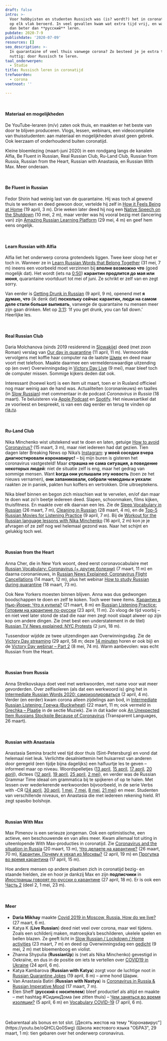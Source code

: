 ```yaml
---
draft: false
intro: >-
  Voor hobbyisten en studenten Russisch was (is? wordt?) het in coronatijd niet
  op elk vlak beroerd. In veel gevallen kwam wat extra tijd vrij, en wat doe je
  dan beter dan **русский** leren. 
pubdate: 2020-7-9
publishdate: '2020-07-09'
resources: []
seo_description: >-
  In quarantaine of veel thuis vanwege corona? Zo besteed je je extra tijd
  nuttig: door Russisch te leren.
taal_onderwerpen:
  - Studie
title: Russisch leren in coronatijd
trefwoorden:
  - corona
voetnoot: ''

---
```


 <br/>

#### Materiaal en mogelijkheden

De YouTube-leraren (m/v) zaten ook thuis, en maakten er het beste van door te blijven produceren. Vlogs, lessen, webinars, een videocompilatie van thuisstudenten: aan materiaal en mogelijkheden alvast geen gebrek. Ook leerzaam of onderhoudend buiten coronatijd.

Kleine bloemlezing (maart-juni 2020) in een rondgang langs de kanalen Alfia, Be Fluent in Russian, Real Russian Club, Ru-Land Club, Russian from Russia, Russian from the Heart, Russian with Anastasia, en Russian With Max. Meer onderaan.

<br/>

#### Be Fluent in Russian
Fedor Shirin had weinig last van de quarantaine. Hij was toch al gewend thuis te werken en deed gewoon door, vertelde hij zelf in [How it Feels Being at Home](https://youtu.be/8xq7ARxD8UU) (19 april, 3 m). Drie weken later deed hij nog een [Native Speech on the Shutdown](https://youtu.be/QrkfN4C8wZc) (10 mei, 2 m), maar verder was hij vooral bezig met (lancering van) zijn [Amazing Russian Learning Platform](https://youtu.be/fR-M1zfTeS4) (29 mei, 4 m) en geef hem eens ongelijk.

<br/>

#### Learn Russian with Alfia
Alfia liet het onderwerp corona grotendeels liggen. Twee keer sloop het er toch in. Wanneer ze in [Learn Russian Words that Belong Together](https://youtu.be/nFHVnw7w3iM) (31 mei, 7 m) ineens een voorbeeld moet verzinnen bij **вполне возможно что** (goed mogelijk dat). Het wordt (iets na [0:50](https://youtu.be/nFHVnw7w3iM?t=50)) **карантин продлится до мая или июня**, quarantaine voortduurt tot mei of juni. Ze schrikt er zelf van en zegt sorry.

Van eerder is [Getting Drunk in Russian](https://youtu.be/hY-CeE2gIHM) (9 april, 9 m), openend met **я думаю, что** (ik denk dat) **поскольку сейчас карантин, люди на самом деле стали больше выпивать**, vanwege de quarantaine nu mensen meer zijn gaan drinken. Met op [3:11](https://youtu.be/hY-CeE2gIHM?t=191): ‘If you get drunk, you can fall down.’<br/>
Heerlijke les. 

<br/>

#### Real Russian Club
Daria Molchanova (sinds 2019 residerend in [Slowakije](https://www.youtube.com/watch?v=hpU_CXjrc4Q)) deed (met zoon Roman) verslag van [Our day in quarantine](https://youtu.be/ZeXGf3YOUfw) (11 april, 11 m). Vermoordde vervolgens met koffie haar computer na de laatste [Шмяк](https://youtu.be/qqujqa06cRA) en deed maar voort met telefoon. Maakte daarmee een vermeldenswaardige uitzending op (en over) Overwinningsdag in [Victory Day Live](https://youtu.be/WVciSllbpwo) (9 mei), maar bleef toch de computer missen. Sommige kijkers deden dat ook.

Interessant (hoewel kort) is een item uit maart, toen er in Rusland officieel nog maar weinig aan de hand was. Actualiteiten (coronanieuws) en taalles (in [Slow Russian](https://realrussianclub.com/slowrussianpodcast/)) met commentaar in de podcast *Coronavirus in Russia* (18 maart). Te beluisteren via [Apple Podcast](https://podcasts.apple.com/us/podcast/88-coronavirus-in-russia/id1069742339?i=1000468789407) en [Spotify](https://open.spotify.com/episode/4P1AvUMLMBh1Jx36eZUWfH?si=dNlsMT2GQ_iySF1X1iZQbQ). Het nieuwsartikel dat ze voorleest en bespreekt, is van een dag eerder en terug te vinden op [ria.ru](https://ria.ru/20200317/1568736184.html).

<br/>


#### Ru-Land Club
Nika Minchenko wist uitstekend wat te doen en laten, getuige [How to avoid Coronavirus?](https://youtu.be/QOdZxpPj__A) (15 maart, 3 m), maar niet iedereen had dat gezien. Tien dagen later Breaking News op Nika’s [Instagram](https://www.instagram.com/p/B-KFThDnyJ2/): **у моей соседки вчера диагностировали коронавирус!** – bij mijn buren is gisteren het coronavirus vastgesteld! Maar **страшна не сама ситуация, а поведение некоторых людей**: niet de situatie zelf is eng, maar het gedrag van sommige mensen. Want **kогда они услышали эту новость** (toen ze het nieuws vernamen), **они запаниковали, собрали чемоданы и уехали**: raakten ze in paniek, pakten hun koffers en vertrokken. Drie uitroeptekens.

Nika bleef binnen en begon zich misschien wat te vervelen, en/of dan maar te doen wat zo’n beetje iedereen deed. Slapen, schoonmaken, films kijken, thuisfitness. En maakte over elk daarvan een les. Zie de [Sleep Vocabulary in Russian](https://youtu.be/Mbdy72qZ5TI) (26 maart, 7 m), [Cleaning in Russian](https://youtu.be/Nxj2SPuhRCw) (28 maart, 4 m), en de [Top-5 Russian Movies for Listening Practice](https://youtu.be/iGAxhexjED8) (9 april, 7 m). Bij de [Workout for the Russian language lessons with Nika Minchenko](https://youtu.be/Wm7nvBjynzY) (16 april, 2 m) kon je je afvragen of ze zelf nog wel helemaal gezond was. Naar het schijnt en gelukkig toch wel. 

 <br/>

#### Russian from the Heart
Anna Cher, die in New York woont, deed eerst coronavocabulaire met [Russian Vocabulary: Coronavirus (+ другие болезни)](https://youtu.be/2Ha79H5FOyU) (7 maart, 11 m) en daarna coronanieuws, in [Russian News Explained: Coronavirus Flight Cancellations](https://youtu.be/2v4AJovQw9s) (14 maart, 12 m), plus het webinar [How to study Russian during quarantine](https://youtu.be/4cuxe1LR7oE) (18 maart, 73 m). 

Ook New Yorkers moesten binnen blijven. Anna was dus gedwongen boodschappen te doen en zelf te koken. Toch weer twee items. [Карантин в Нью-Йорке: Что я купила?](https://youtu.be/ZMCXteU6ohQ) (21 maart, 8 m) en [Russian Listening Practice: Готовим на карантине по-русски](https://youtu.be/rwgNknRm29Q) (23 april, 11 m). Zo vloog de tijd voorbij – en niet veel later stond de stad die naar men zegt nooit slaapt alweer op zijn kop om andere dingen. Zie (met best een understatement in de titel) [Russian TV News explained: NYC Protests](https://youtu.be/c4ay3lxU34U) (2 juni, 18 m).

Tussendoor wijdde ze twee uitzendingen aan Overwinningsdag. Zie de [Victory Day streaming](https://youtu.be/SQy2tUuKoXc) (29 april, 58 m; deze [14 minuten](https://youtu.be/0bLgJj8yaBA) horen er ook bij) en de [Victory Day webinar – Part 2](https://youtu.be/mCoLWP64hjI) (8 mei, 74 m). Warm aanbevolen: was echt Russian from the Heart. 


 <br/>


#### Russian from Russia
Anna Strelkovskaya doet veel met werkwoorden, met name voor wat meer gevorderden. Over zelfisoleren (als dat een werkwoord is) ging het in [Intermediate Russian Words 2020: самоизолироваться](https://youtu.be/zbXT5z-1L0o) (2 april, 4 m). Verder (en eerder) kwam corona alleen zijdelings aan bod, in [Intermediate Russian Listening: Гречка (Buckwheat)](https://youtu.be/ApAy_PoT0eA) (22 maart, 11 m; ook vermeld in [Grechka – Plaatje]( https://www.rusland1.nl/muziek/200214-grechka-plaatje/) in de sectie Muziek). Zie in dat kader ook [An Unexpected Item Russians Stockpile Because of Coronavirus](https://blogs.transparent.com/russian/an-unexpected-item-russians-stockpile-because-of-coronavirus/) (Transparent Languages, 26 maart).

  <br/>

#### Russian with Anastasia
Anastasia Semina bracht veel tijd door thuis (Sint-Petersburg) en vond dat helemaal niet leuk. Verlichtte desalniettemin het huisarrest van anderen door geregeld (een tijdje bijna dagelijks) een halfuurtje les te geven – informeel maar op niveau. Woordspelletjes ([13 april](https://youtu.be/klHZfjvE-9s), [15 april](https://youtu.be/hWG26dvLbBI), [17 april](https://youtu.be/njollV2hcbI), [20 april](https://youtu.be/NhEHBxCUv8s)), dictees ([12 april](https://youtu.be/qq0NsCJFF3U), [19 april](https://youtu.be/pX3oMs5k7_g), [25 april](https://youtu.be/IySVI7Kwa3g), [2 mei](https://youtu.be/vrY2XyAUjGw)), en verder was de Russian Grammar Time ideaal om grammatica bij te spijkeren of op te halen. Met lessen over wederkerende werkwoorden bijvoorbeeld, in de serie Verbs with -СЯ ([24 april](https://youtu.be/eOCIpUD_VtU), [30 april](https://youtu.be/3RgC1tnPKXY), [1 mei](https://youtu.be/m9rp341wA5o), [7 mei](https://youtu.be/qkltYOT8BG0), [8 mei](https://youtu.be/ISHYd9Cn76E), [21 mei](https://youtu.be/d2ibMDaRa58)) en meer. Studenten van verschillende niveaus, en Anastasia die met iedereen rekening hield. R1 zegt spasibo bolshoje.

  <br/>


#### Russian With Max
Max Pimenov is een serieuze jongeman. Ook een optimistische, een actieve, een beschouwende en van alles meer. Kwam allemaal tot uiting in uiteenlopende With Max-producties in coronatijd. Zie [Coronavirus and the situation in Russia](https://youtu.be/ShzPgLAmETY) (20 maart, 13 m), [Что делаете на карантине?](https://youtu.be/o9qzTojh3eM) (26 maart, 70 m), [Карантин. Почему я уехал из Москвы?](https://youtu.be/F9TTBaq0QS4) (2 april, 19 m) en [Прогулка во время карантина](https://youtu.be/V1QPOYqDKws) (17 april, 15 m).

Hoe andere mensen op andere plaatsen zich in coronatijd bezig- en staande hielden, zie en hoor je dankzij Max en zijn **подписчики** in [Иностранцы говорят по-русски о карантине](https://youtu.be/a-HBIBlCiRQ) (27 april, 18 m). Er is ook een [Часть 2](https://youtu.be/NtaE6W0AzmU) (deel 2, 1 mei, 23 m).


  <br/>


#### Meer


- **Daria Mikhay** maakte [Covid 2019 in Moscow, Russia. How do we live?](https://youtu.be/YRnp2sbLyz8) (27 maart, 6 m).
- Katya K (**Live Russian**) deed niet veel over corona, maar wel tijdens. Zoals een schilderij maken, matroesjka’s beschilderen, ukelele spelen en bellen blazen. Ze geeft licht in [Slow Russian / Lockdown / Home activities](https://youtu.be/Tqs8E73n-iI) (23 maart, 7 m) en deed op Overwinningsdag een [gedicht](https://youtu.be/8MUx2sDGgwk) (9 mei, 2 m) met bloemenboog en violist.
- Zhanna Shypulia (**RussianUp**) is (net als Nika Minchenko) gevestigd in Oekraïne, en dus in de positie om iets te vertellen over [COVID19 in Ukraine](https://youtu.be/B0hMRLrNZZg) (24 april, 6 m).
- Katya Kambarova (**Russian with Katya**) zorgt voor de luchtige noot in [Russian Quarantine Jokes](https://youtu.be/XCDyUQoH7OA) (19 april, 8 m) – arme hond Шарик.
- Van Anastasia Batiri (**Russian with Nastya**) is [Coronavirus in Russia & Russian Imperative Mood](https://youtu.be/mB3bdLl68eE) (17 maart, 7 m).
- Elen Sheff (**русский с носителем**) bleef productief als altijd en maakte – met hashtag #СидимДома (we zitten thuis) – [Чем заняться во время изоляции?](https://youtu.be/GRzgPvcF33w) (5 april, 6 m) en [Vocabulary COVID-19](https://youtu.be/XwTl0D5ErLk) (7 april, 6 m).
<br/>
<br/>
Gebarentaal als bonus en tot slot. [Десять жестов на тему "Коронавирус"](https://youtu.be/oQHCLQo0Swg) (Школа жестового языка "ОБРАЗ", 29 maart, 1 m): tien gebaren over het onderwerp coronavirus.

 





